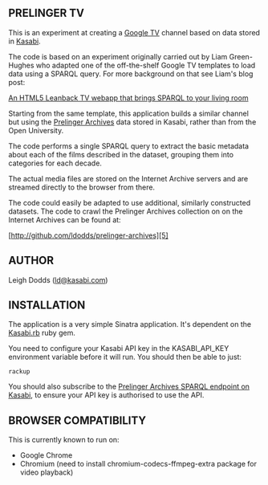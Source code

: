 PRELINGER TV
---------

This is an experiment at creating a [Google TV][4] channel based on data stored in [Kasabi][0].

The code is based on an experiment originally carried out by Liam Green-Hughes who adapted one 
of the off-the-shelf Google TV templates to load data using a SPARQL query. For more background on 
that see Liam's blog post:

[An HTML5 Leanback TV webapp that brings SPARQL to your living room][1]

Starting from the same template, this application builds a similar channel but using 
the [Prelinger Archives][2] data stored in Kasabi, rather than from the Open University. 

The code performs a single SPARQL query to extract the basic metadata about each of the films described 
in the dataset, grouping them into categories for each decade. 

The actual media files are stored on the Internet Archive servers and are streamed directly to the 
browser from there.

The code could easily be adapted to use additional, similarly constructed datasets. The code 
to crawl the Prelinger Archives collection on on the Internet Archives can be found at:

[http://github.com/ldodds/prelinger-archives][5]

AUTHOR
------

Leigh Dodds (ld@kasabi.com)

INSTALLATION
------------

The application is a very simple Sinatra application. It's dependent on the [Kasabi.rb][3] ruby gem. 

You need to configure your Kasabi API key in the KASABI_API_KEY environment variable before it 
will run. You should then be able to just:

	rackup
	
You should also subscribe to the [Prelinger Archives SPARQL endpoint on Kasabi][6], to ensure your 
API key is authorised to use the API.

BROWSER COMPATIBILITY
---------------------

This is currently known to run on:

* Google Chrome
* Chromium (need to install chromium-codecs-ffmpeg-extra package for video playback)


[0]: [http://kasabi.com]
[1]: [http://www.greenhughes.com/content/html5-leanback-tv-webapp-brings-sparql-living-room] 
[2]: [http://beta.kasabi.com/dataset/prelinger-archives]
[3]: [http://github.com/kasabi/kasabi.rb]
[4]: [http://www.google.com/tv/]
[5]: [http://github.com/ldodds/prelinger]
[6]: [http://beta.kasabi.com/dataset/prelinger-archives/apis/sparql]